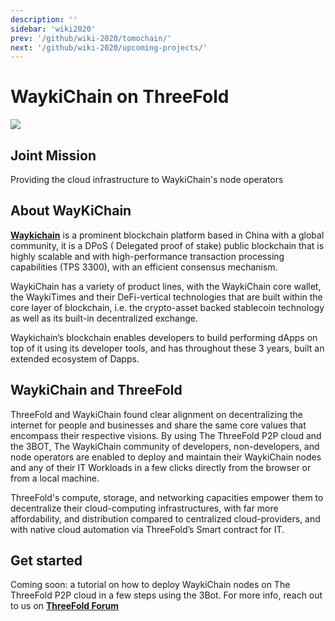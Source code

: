 ```yaml
---
description: ''
sidebar: 'wiki2020'
prev: '/github/wiki-2020/tomochain/'
next: '/github/wiki-2020/upcoming-projects/'
---
```



# WaykiChain on ThreeFold

![](/wiki-2020/waykichain1.png)


## Joint Mission

Providing the cloud infrastructure to WaykiChain's node operators

## About WayKiChain

**[Waykichain](https://www.waykichain.com/)** is a prominent blockchain platform based in China with a global community, it is a DPoS ( Delegated proof of stake) public blockchain that is highly scalable and with high-performance transaction processing capabilities (TPS 3300), with an efficient consensus mechanism.

WaykiChain has a variety of product lines, with the WaykiChain core wallet, the WaykiTimes and their DeFi-vertical technologies that are built within the core layer of blockchain, i.e. the crypto-asset backed stablecoin technology as well as its built-in decentralized exchange.

Waykichain’s blockchain enables developers to build performing dApps on top of it using its developer tools, and has throughout these 3 years, built an extended ecosystem of Dapps.

## WaykiChain and ThreeFold 

ThreeFold and WaykiChain found clear alignment on decentralizing the internet for people and businesses and share the same core values that encompass their respective visions.
By using The ThreeFold P2P cloud and the 3BOT, The WaykiChain community of developers, non-developers, and node operators are enabled to deploy and maintain their WaykiChain nodes and any of their IT Workloads in a few clicks directly from the browser or from a local machine. 

ThreeFold's compute, storage, and networking capacities empower them to decentralize their cloud-computing infrastructures, with far more affordability, and distribution compared to centralized cloud-providers, and with native cloud automation via ThreeFold’s Smart contract for IT.


## Get started

Coming soon: a tutorial on how to deploy WaykiChain nodes on The ThreeFold P2P cloud in a few steps using the 3Bot.
For more info, reach out to us on **[ThreeFold Forum](https://forum.threefold.io/)**

